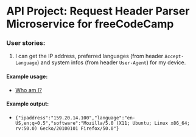 # API Project: Request Header Parser Microservice for freeCodeCamp

### User stories:

1. I can get the IP address, preferred languages (from header `Accept-Language`) and system infos (from header `User-Agent`) for my device.

#### Example usage:

- [Who am I?](https://fcc-request-header-parser-dw.glitch.me/api/whoami)

#### Example output:

- `{"ipaddress":"159.20.14.100","language":"en-US,en;q=0.5","software":"Mozilla/5.0 (X11; Ubuntu; Linux x86_64; rv:50.0) Gecko/20100101 Firefox/50.0"}`

